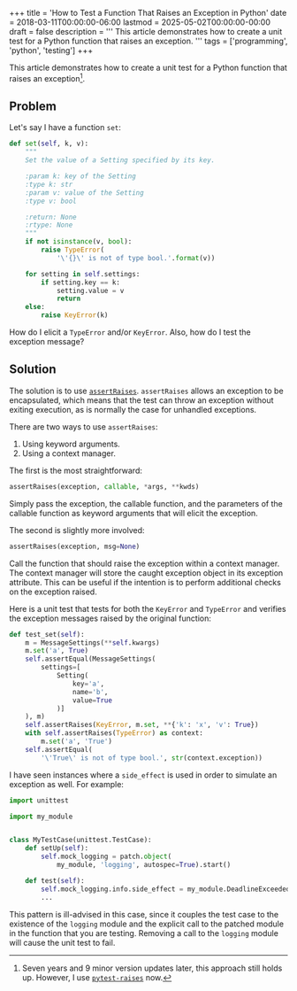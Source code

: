 +++
title = 'How to Test a Function That Raises an Exception in Python'
date = 2018-03-11T00:00:00-06:00
lastmod = 2025-05-02T00:00:00-00:00
draft = false
description = '''
This article demonstrates how to create a unit test for a Python function that
raises an exception.
'''
tags = ['programming', 'python', 'testing']
+++

This article demonstrates how to create a unit test for a Python function that
raises an exception[^1].

## Problem

Let's say I have a function `set`:

```python
def set(self, k, v):
    """
    Set the value of a Setting specified by its key.

    :param k: key of the Setting
    :type k: str
    :param v: value of the Setting
    :type v: bool

    :return: None
    :rtype: None
    """
    if not isinstance(v, bool):
        raise TypeError(
            '\'{}\' is not of type bool.'.format(v))

    for setting in self.settings:
        if setting.key == k:
            setting.value = v
            return
    else:
        raise KeyError(k)
```

How do I elicit a `TypeError` and/or `KeyError`. Also, how do I test the
exception message?

## Solution

The solution is to use [`assertRaises`][`assertRaises`]. `assertRaises` allows
an exception to be encapsulated, which means that the test can throw an
exception without exiting execution, as is normally the case for unhandled
exceptions.

There are two ways to use `assertRaises`:

1. Using keyword arguments.
2. Using a context manager.

The first is the most straightforward:

```python
assertRaises(exception, callable, *args, **kwds)
```

Simply pass the exception, the callable function, and the parameters of the
callable function as keyword arguments that will elicit the exception.

The second is slightly more involved:

```python
assertRaises(exception, msg=None)
```

Call the function that should raise the exception within a context manager.
The context manager will store the caught exception object in its exception
attribute. This can be useful if the intention is to perform additional checks
on the exception raised.

Here is a unit test that tests for both the `KeyError` and `TypeError` and
verifies the exception messages raised by the original function:

```python
def test_set(self):
    m = MessageSettings(**self.kwargs)
    m.set('a', True)
    self.assertEqual(MessageSettings(
        settings=[
            Setting(
                key='a',
                name='b',
                value=True
            )]
    ), m)
    self.assertRaises(KeyError, m.set, **{'k': 'x', 'v': True})
    with self.assertRaises(TypeError) as context:
        m.set('a', 'True')
    self.assertEqual(
        '\'True\' is not of type bool.', str(context.exception))
```

I have seen instances where a `side_effect` is used in order to simulate an
exception as well. For example:

```python
import unittest

import my_module


class MyTestCase(unittest.TestCase):
    def setUp(self):
        self.mock_logging = patch.object(
            my_module, 'logging', autospec=True).start()

    def test(self):
        self.mock_logging.info.side_effect = my_module.DeadlineExceededError
        ...
```

This pattern is ill-advised in this case, since it couples the test case to the
existence of the `logging` module and the explicit call to the patched module
in the function that you are testing. Removing a call to the `logging` module
will cause the unit test to fail.

[^1]: Seven years and 9 minor version updates later, this approach still holds
up. However, I use [`pytest-raises`][`pytest-raises`] now.

[`assertRaises`]: https://docs.python.org/dev/library/unittest.html#unittest.TestCase.assertRaises
[`pytest-raises`]: https://docs.pytest.org/en/stable/reference/reference.html#pytest-raises
